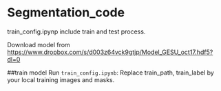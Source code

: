 # Segmentation_code
train_config.ipynp include train and test process.

Download model from https://www.dropbox.com/s/d003z64vck9gtjp/Model_GESU_oct17.hdf5?dl=0

##train model
Run `train_config.ipynb`:
Replace train_path, train_label by your local training images and masks.
